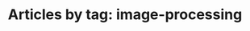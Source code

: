 ---
layout: blog_by_tag
title: 'Articles by tag: image-processing'
tag: image-processing
permalink: /blog/tag/image-processing/
hide: true
---
